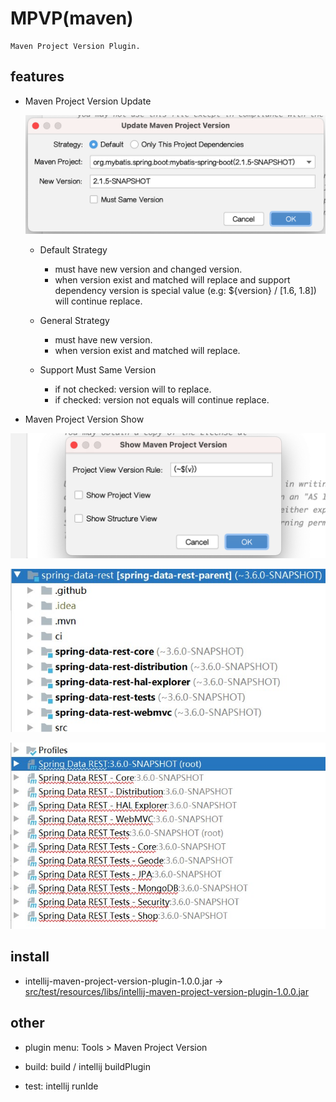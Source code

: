 # MPVP(maven) 

    Maven Project Version Plugin.
  
   
## features

+ Maven Project Version Update
    
    ![update-version](src/test/resources/picture/update-version.png)
    
    - Default Strategy 
    
        - must have new version and changed version.
        - when version exist and matched will replace and support dependency version is special value (e.g: ${version} / [1.6, 1.8]) will continue replace.
    
    - General Strategy 
    
        - must have new version.
        - when version exist and matched will replace.
     
    - Support Must Same Version
     
        - if not checked: version will to replace. 
        - if checked: version not equals will continue replace.
     

+ Maven Project Version Show

![show-version](src/test/resources/picture/show-version.png) 

![show-version-project-view](src/test/resources/picture/show-version-project-view.jpg) 

![show-version-structure-view](src/test/resources/picture/show-version-structure-view.jpg) 
          


## install

 - intellij-maven-project-version-plugin-1.0.0.jar -> [src/test/resources/libs/intellij-maven-project-version-plugin-1.0.0.jar](src/test/resources/libs/intellij-maven-project-version-plugin-1.0.0.jar)



## other

 - plugin menu: Tools > Maven Project Version
 
 - build: build / intellij buildPlugin
 
 - test: intellij runIde
